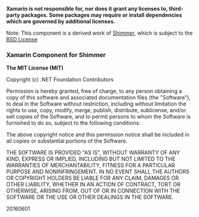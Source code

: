 **Xamarin is not responsible for, nor does it grant any licenses to, third-party packages. Some packages may require or install dependencies which are governed by additional licenses.**

Note: This component is a derived work of [Shimmer](https://github.com/facebook/Shimmer), which is subject to the [BSD License](https://github.com/facebook/Shimmer/blob/master/LICENSE)

### Xamarin Component for Shimmer

**The MIT License (MIT)**

Copyright (c) .NET Foundation Contributors

Permission is hereby granted, free of charge, to any person obtaining a copy of this software and associated documentation files (the "Software"), to deal in the Software without restriction, including without limitation the rights to use, copy, modify, merge, publish, distribute, sublicense, and/or sell copies of the Software, and to permit persons to whom the Software is furnished to do so, subject to the following conditions:

The above copyright notice and this permission notice shall be included in all copies or substantial portions of the Software.

THE SOFTWARE IS PROVIDED "AS IS", WITHOUT WARRANTY OF ANY KIND, EXPRESS OR IMPLIED, INCLUDING BUT NOT LIMITED TO THE WARRANTIES OF MERCHANTABILITY, FITNESS FOR A PARTICULAR PURPOSE AND NONINFRINGEMENT. IN NO EVENT SHALL THE AUTHORS OR COPYRIGHT HOLDERS BE LIABLE FOR ANY CLAIM, DAMAGES OR OTHER LIABILITY, WHETHER IN AN ACTION OF CONTRACT, TORT OR OTHERWISE, ARISING FROM, OUT OF OR IN CONNECTION WITH THE SOFTWARE OR THE USE OR OTHER DEALINGS IN THE SOFTWARE.

20160601
